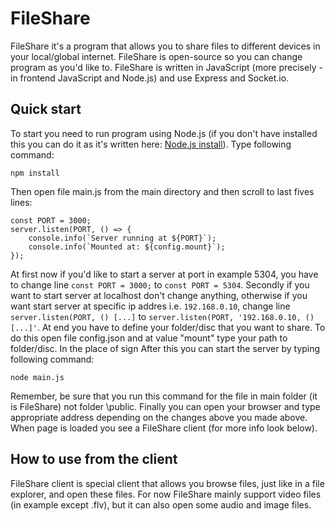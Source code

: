 # FileShare
FileShare it's a program that allows you to share files to different devices in your local/global internet. FileShare is open-source so you can change program as you'd like to. FileShare is written in JavaScript (more precisely - in frontend JavaScript and Node.js) and use Express and Socket.io.
## Quick start
To start you need to run program using Node.js (if you don't have installed this you can do it as it's written here: [Node.js install](https://nodejs.org/en/download)). Type following command:
```
npm install
```
Then open file main.js from the main directory and then scroll to last fives lines:
```
const PORT = 3000;
server.listen(PORT, () => {
    console.info(`Server running at ${PORT}`);
    console.info(`Mounted at: ${config.mount}`);
});
```
At first now if you'd like to start a server at port in example 5304, you have to change line `const PORT = 3000;` to `const PORT = 5304`. Secondly if you want to start server at localhost don't change anything, otherwise if you want start server at specific ip addres i.e. `192.168.0.10`, change line `server.listen(PORT, () [...]` to `server.listen(PORT, '192.168.0.10, () [...]'`. At end you have to define your folder/disc that you want to share. To do this open file config.json and at value "mount" type your path to folder/disc. In the place of sign After this you can start the server by typing following command:
```
node main.js
```
Remember, be sure that you run this command for the file in main folder (it is FileShare) not folder \public. Finally you can open your browser and type appropriate address depending on the changes above you made above. When page is loaded you see a FileShare client (for more info look below).
## How to use from the client
FileShare client is special client that allows you browse files, just like in a file explorer, and open these files. For now FileShare mainly support video files (in example except .flv), but it can also open some audio and image files.
